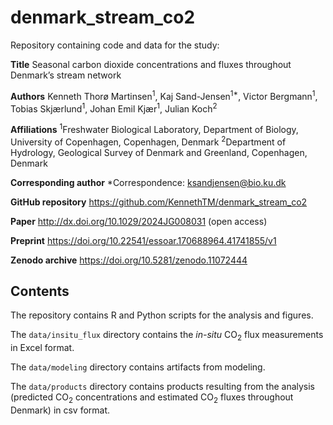 # denmark_stream_co2

Repository containing code and data for the study:

**Title**
Seasonal carbon dioxide concentrations and fluxes throughout Denmark’s stream network

**Authors**
Kenneth Thorø Martinsen<sup>1</sup>, Kaj Sand-Jensen<sup>1*</sup>, Victor Bergmann<sup>1</sup>, Tobias Skjærlund<sup>1</sup>, Johan Emil Kjær<sup>1</sup>, Julian Koch<sup>2</sup>

**Affiliations**
<sup>1</sup>Freshwater Biological Laboratory, Department of Biology, University of Copenhagen, Copenhagen, Denmark
<sup>2</sup>Department of Hydrology, Geological Survey of Denmark and Greenland, Copenhagen, Denmark

**Corresponding author**
*Correspondence: ksandjensen@bio.ku.dk

**GitHub repository** https://github.com/KennethTM/denmark_stream_co2

**Paper** http://dx.doi.org/10.1029/2024JG008031 (open access)

**Preprint** https://doi.org/10.22541/essoar.170688964.41741855/v1

**Zenodo archive** https://doi.org/10.5281/zenodo.11072444

## Contents

The repository contains R and Python scripts for the analysis and figures.

The `data/insitu_flux` directory contains the *in-situ* CO<sub>2</sub> flux measurements in Excel format.

The `data/modeling` directory contains artifacts from modeling.

The `data/products` directory contains products resulting from the analysis (predicted CO<sub>2</sub> concentrations and estimated CO<sub>2</sub> fluxes throughout Denmark) in csv format.

